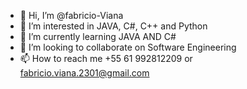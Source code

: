 - 👋 Hi, I’m @fabricio-Viana
- 👀 I’m interested in JAVA, C#, C++ and Python
- 🌱 I’m currently learning JAVA AND C# 
- 💞️ I’m looking to collaborate on Software Engineering
- 📫 How to reach me +55 61 992812209 or fabricio.viana.2301@gmail.com

<!---
fabricio-Viana/fabricio-Viana is a ✨ special ✨ repository because its `README.md` (this file) appears on your GitHub profile.
You can click the Preview link to take a look at your changes.
--->
